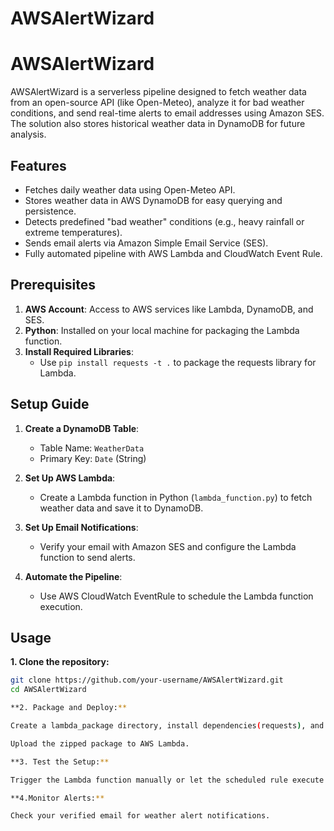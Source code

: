 # AWSAlertWizard
# AWSAlertWizard

AWSAlertWizard is a serverless pipeline designed to fetch weather data from an open-source API (like Open-Meteo), analyze it for bad weather conditions, and send real-time alerts to email addresses using Amazon SES. The solution also stores historical weather data in DynamoDB for future analysis.

## Features
- Fetches daily weather data using Open-Meteo API.
- Stores weather data in AWS DynamoDB for easy querying and persistence.
- Detects predefined "bad weather" conditions (e.g., heavy rainfall or extreme temperatures).
- Sends email alerts via Amazon Simple Email Service (SES).
- Fully automated pipeline with AWS Lambda and CloudWatch Event Rule.

## Prerequisites
1. **AWS Account**: Access to AWS services like Lambda, DynamoDB, and SES.
2. **Python**: Installed on your local machine for packaging the Lambda function.
3. **Install Required Libraries**:
   - Use `pip install requests -t .` to package the requests library for Lambda.


## Setup Guide

1. **Create a DynamoDB Table**:
   - Table Name: `WeatherData`
   - Primary Key: `Date` (String)

3. **Set Up AWS Lambda**:
   - Create a Lambda function in Python (`lambda_function.py`) to fetch weather data and save it to DynamoDB.

4. **Set Up Email Notifications**:
   - Verify your email with Amazon SES and configure the Lambda function to send alerts.

5. **Automate the Pipeline**:
   - Use AWS CloudWatch EventRule to schedule the Lambda function execution.

## Usage

**1. Clone the repository:**
   ```bash
   git clone https://github.com/your-username/AWSAlertWizard.git
   cd AWSAlertWizard

**2. Package and Deploy:**

   Create a lambda_package directory, install dependencies(requests), and zip the files.

   Upload the zipped package to AWS Lambda.

**3. Test the Setup:**

   Trigger the Lambda function manually or let the scheduled rule execute it.

 **4.Monitor Alerts:**

   Check your verified email for weather alert notifications.
